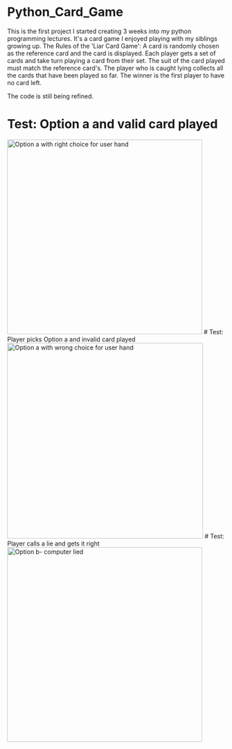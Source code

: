# Python_Card_Game
This is the first project I started creating 3 weeks into my
python programming lectures. It's a card game I enjoyed playing with my
siblings growing up.
The Rules of the 'Liar Card Game':
      A card is randomly chosen as the reference card and the card is displayed.
      Each player gets a set of cards and take turn playing a card from
      their set. The suit of the card played must match the reference card's.
      The player who is caught lying collects all the cards that have
      been played so far. The winner is the first player to have no card left.
     
 The code is still being refined.

# Test: Option a and valid card played 
<img width="450" alt="Option a with right choice for user hand" src="https://user-images.githubusercontent.com/94755124/145058710-58660a43-1a52-4698-a631-1298476d9b62.PNG">
# Test: Player picks Option a and invalid card played
<img width="452" alt="Option a with wrong choice for user hand" src="https://user-images.githubusercontent.com/94755124/145059023-dc7aecdb-12b7-484a-9ff1-2b0cfe7e80d8.PNG">
# Test: Player calls a lie and gets it right
<img width="450" alt="Option b- computer lied" src="https://user-images.githubusercontent.com/94755124/145059884-f8dcabf7-85cd-42eb-9685-2ec9fb85b77c.PNG">
